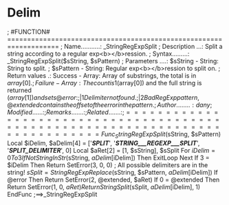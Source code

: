 # Delim
; #FUNCTION# =================================================================== ; Name...........: _StringRegExpSplit ; Description ...: Split a string according to a regular exp&lt;b>&lt;/b>ression. ; Syntax.........: _StringRegExpSplit($sString, $sPattern) ; Parameters ....: $sString - String: String to split. ;                  $sPattern - String: Regular exp&lt;b>&lt;/b>ression to split on. ; Return values .: Success - Array: Array of substrings, the total is in $array[0]. ;                  Failure - Array: The count is 1 ($array[0]) and the full string is returned ($array[1]) and sets @error: ;                  |1 Delimiter not found. ;                  |2 Bad RegExp pattern, @extended contains the offset of the error in the pattern. ; Author ........: dany ; Modified ......: ; Remarks .......: ; Related .......: ; ============================================================================== Func _StringRegExpSplit($sString, $sPattern)     Local $iDelim, $aDelim[4] = ['___SPLIT___', '___STRING___REGEXP___SPLIT___', '___SPLIT_DELIMITER___', 0]     Local $aRet[2] = [1, $sString], $sSplit     For $iDelim = 0 To 3         If Not StringInStr($sString, $aDelim[$iDelim]) Then ExitLoop     Next     If 3 = $iDelim Then Return SetError(3, 0, 0) ; All possible delimiters are in the string!     $sSplit = StringRegExpReplace($sString, $sPattern, $aDelim[$iDelim])     If @error Then Return SetError(2, @extended, $aRet)     If 0 = @extended Then Return SetError(1, 0, $aRet)     Return StringSplit($sSplit, $aDelim[$iDelim], 1) EndFunc ;==>_StringRegExpSplit
